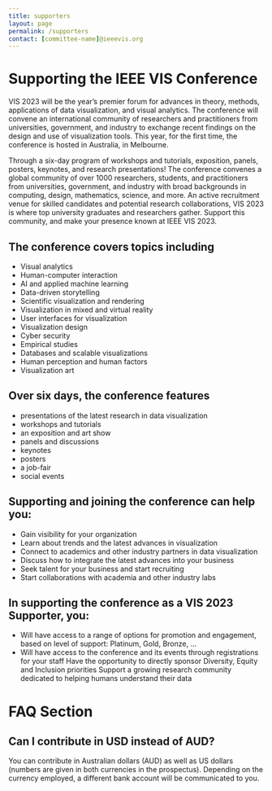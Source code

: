 ```yaml
---
title: supporters
layout: page
permalink: /supporters
contact: [committee-name]@ieeevis.org
---
```


# Supporting the IEEE VIS Conference

VIS 2023 will be the year’s premier forum for advances in theory, methods, applications of data visualization, and visual analytics. The conference will convene an international community of researchers and practitioners from universities, government, and industry to exchange recent findings on the design and use of visualization tools. This year, for the first time, the conference is hosted in Australia, in Melbourne. 

Through a six-day program of workshops and tutorials, exposition, panels, posters, keynotes, and research presentations! The conference convenes a global community of over 1000 researchers, students, and practitioners from universities, government, and industry with broad backgrounds in computing, design, mathematics, science, and more. An active recruitment venue for skilled candidates and potential research collaborations, VIS 2023 is where top university graduates and researchers gather. Support this community, and make your presence known at IEEE VIS 2023.

## The conference covers topics including
* Visual analytics
* Human-computer interaction 
* AI and applied machine learning
* Data-driven storytelling
* Scientific visualization and rendering
* Visualization in mixed and virtual reality
* User interfaces for visualization 
* Visualization design
* Cyber security
* Empirical studies
* Databases and scalable visualizations
* Human perception and human factors
* Visualization art

## Over six days, the conference features 
* presentations of the latest research in data visualization 
* workshops and tutorials 
* an exposition and art show 
* panels and discussions 
* keynotes 
* posters 
* a job-fair
* social events

## Supporting and joining the conference can help you: 
* Gain visibility for your organization
* Learn about trends and the latest advances in visualization
* Connect to academics and other industry partners in data visualization
* Discuss how to integrate the latest advances into your business
* Seek talent for your business and start recruiting
* Start collaborations with academia and other industry labs

## In supporting the conference as a VIS 2023 Supporter, you: 
* Will have access to a range of options for promotion and engagement, based on level of support: Platinum, Gold, Bronze, ... 
* Will have access to the conference and its events through registrations for your staff 
Have the opportunity to directly sponsor Diversity, Equity and Inclusion priorities
Support a growing research community dedicated to helping humans understand their data


# FAQ Section 

## Can I contribute in USD instead of AUD?

You can contribute in Australian dollars (AUD) as well as US dollars (numbers are given in both currencies in the prospectus). Depending on the currency employed, a different bank account will be communicated to you.
